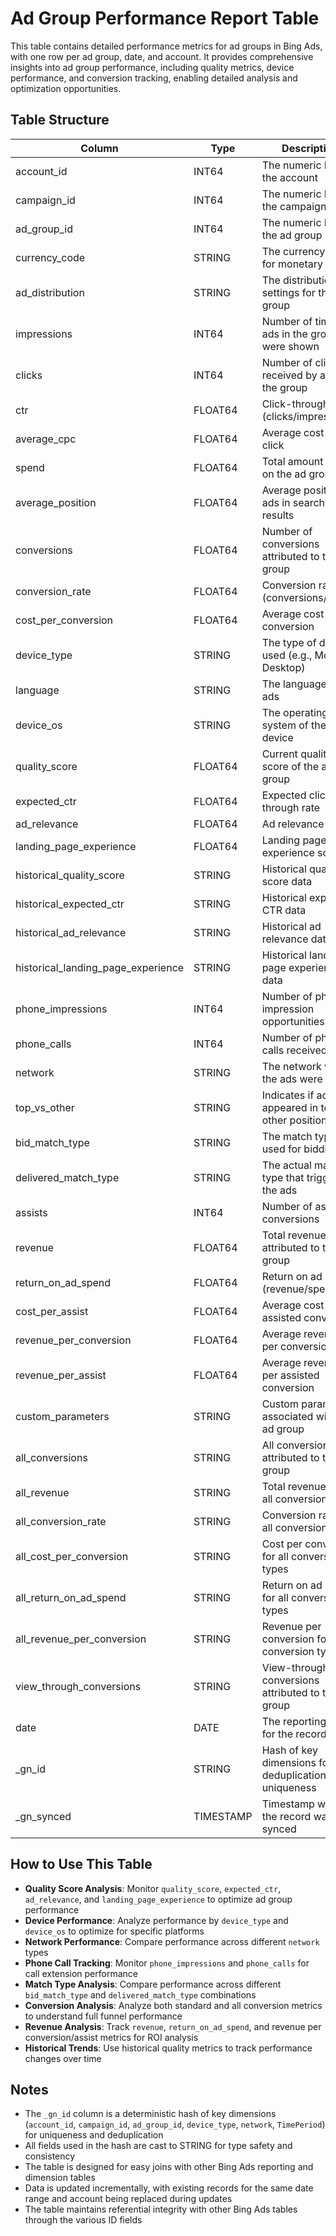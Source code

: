 # Ad Group Performance Report Table

This table contains detailed performance metrics for ad groups in Bing Ads, with one row per ad group, date, and account. It provides comprehensive insights into ad group performance, including quality metrics, device performance, and conversion tracking, enabling detailed analysis and optimization opportunities.

## Table Structure

| Column                            | Type      | Description                                                                 |
|----------------------------------|-----------|-----------------------------------------------------------------------------|
| account_id                        | INT64     | The numeric ID of the account                                               |
| campaign_id                       | INT64     | The numeric ID of the campaign                                              |
| ad_group_id                       | INT64     | The numeric ID of the ad group                                              |
| currency_code                     | STRING    | The currency code for monetary values                                       |
| ad_distribution                   | STRING    | The distribution settings for the ad group                                  |
| impressions                       | INT64     | Number of times ads in the group were shown                                 |
| clicks                           | INT64     | Number of clicks received by ads in the group                               |
| ctr                              | FLOAT64   | Click-through rate (clicks/impressions)                                     |
| average_cpc                      | FLOAT64   | Average cost per click                                                      |
| spend                            | FLOAT64   | Total amount spent on the ad group                                          |
| average_position                 | FLOAT64   | Average position of ads in search results                                   |
| conversions                      | FLOAT64   | Number of conversions attributed to the ad group                            |
| conversion_rate                  | FLOAT64   | Conversion rate (conversions/clicks)                                        |
| cost_per_conversion              | FLOAT64   | Average cost per conversion                                                 |
| device_type                      | STRING    | The type of device used (e.g., Mobile, Desktop)                             |
| language                         | STRING    | The language of the ads                                                     |
| device_os                        | STRING    | The operating system of the device                                          |
| quality_score                    | FLOAT64   | Current quality score of the ad group                                       |
| expected_ctr                     | FLOAT64   | Expected click-through rate                                                 |
| ad_relevance                     | FLOAT64   | Ad relevance score                                                          |
| landing_page_experience          | FLOAT64   | Landing page experience score                                               |
| historical_quality_score         | STRING    | Historical quality score data                                               |
| historical_expected_ctr          | STRING    | Historical expected CTR data                                                |
| historical_ad_relevance          | STRING    | Historical ad relevance data                                                |
| historical_landing_page_experience | STRING  | Historical landing page experience data                                     |
| phone_impressions                | INT64     | Number of phone impression opportunities                                    |
| phone_calls                      | INT64     | Number of phone calls received                                              |
| network                          | STRING    | The network where the ads were shown                                        |
| top_vs_other                     | STRING    | Indicates if ads appeared in top or other positions                         |
| bid_match_type                   | STRING    | The match type used for bidding                                             |
| delivered_match_type             | STRING    | The actual match type that triggered the ads                                |
| assists                          | INT64     | Number of assisted conversions                                              |
| revenue                          | FLOAT64   | Total revenue attributed to the ad group                                    |
| return_on_ad_spend               | FLOAT64   | Return on ad spend (revenue/spend)                                          |
| cost_per_assist                  | FLOAT64   | Average cost per assisted conversion                                        |
| revenue_per_conversion           | FLOAT64   | Average revenue per conversion                                              |
| revenue_per_assist               | FLOAT64   | Average revenue per assisted conversion                                     |
| custom_parameters                | STRING    | Custom parameters associated with the ad group                              |
| all_conversions                  | STRING    | All conversion types attributed to the ad group                             |
| all_revenue                      | STRING    | Total revenue from all conversion types                                     |
| all_conversion_rate              | STRING    | Conversion rate for all conversion types                                    |
| all_cost_per_conversion          | STRING    | Cost per conversion for all conversion types                                |
| all_return_on_ad_spend           | STRING    | Return on ad spend for all conversion types                                 |
| all_revenue_per_conversion       | STRING    | Revenue per conversion for all conversion types                             |
| view_through_conversions         | STRING    | View-through conversions attributed to the ad group                         |
| date                             | DATE      | The reporting date for the record                                           |
| _gn_id                           | STRING    | Hash of key dimensions for deduplication and uniqueness                     |
| _gn_synced                       | TIMESTAMP | Timestamp when the record was last synced                                   |

## How to Use This Table

- **Quality Score Analysis**: Monitor `quality_score`, `expected_ctr`, `ad_relevance`, and `landing_page_experience` to optimize ad group performance
- **Device Performance**: Analyze performance by `device_type` and `device_os` to optimize for specific platforms
- **Network Performance**: Compare performance across different `network` types
- **Phone Call Tracking**: Monitor `phone_impressions` and `phone_calls` for call extension performance
- **Match Type Analysis**: Compare performance across different `bid_match_type` and `delivered_match_type` combinations
- **Conversion Analysis**: Analyze both standard and all conversion metrics to understand full funnel performance
- **Revenue Analysis**: Track `revenue`, `return_on_ad_spend`, and revenue per conversion/assist metrics for ROI analysis
- **Historical Trends**: Use historical quality metrics to track performance changes over time

## Notes

- The `_gn_id` column is a deterministic hash of key dimensions (`account_id`, `campaign_id`, `ad_group_id`, `device_type`, `network`, `TimePeriod`) for uniqueness and deduplication
- All fields used in the hash are cast to STRING for type safety and consistency
- The table is designed for easy joins with other Bing Ads reporting and dimension tables
- Data is updated incrementally, with existing records for the same date range and account being replaced during updates
- The table maintains referential integrity with other Bing Ads tables through the various ID fields 